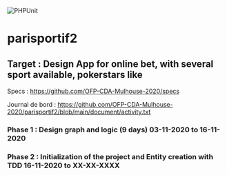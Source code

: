 

![PHPUnit](https://github.com/OFP-CDA-Mulhouse-2020/parisportif2/workflows/CI/badge.svg?branch=develop)

# parisportif2

## Target : Design App for online bet, with several sport available, pokerstars like 

Specs : https://github.com/OFP-CDA-Mulhouse-2020/specs

Journal de bord : https://github.com/OFP-CDA-Mulhouse-2020/parisportif2/blob/main/document/activity.txt

### Phase 1 : Design graph and logic (9 days) 03-11-2020 to  16-11-2020

### Phase 2 : Initialization of the project and Entity creation with TDD 16-11-2020 to XX-XX-XXXX
